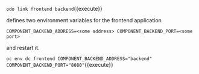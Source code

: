 
`odo link frontend backend`{{execute}}

defines two environment variables for the frontend application

``
COMPONENT_BACKEND_ADDRESS=<some address>
COMPONENT_BACKEND_PORT=<some port>
``

and restart it.

`oc env dc frontend COMPONENT_BACKEND_ADDRESS="backend" COMPONENT_BACKEND_PORT="8080"`{{execute}}
